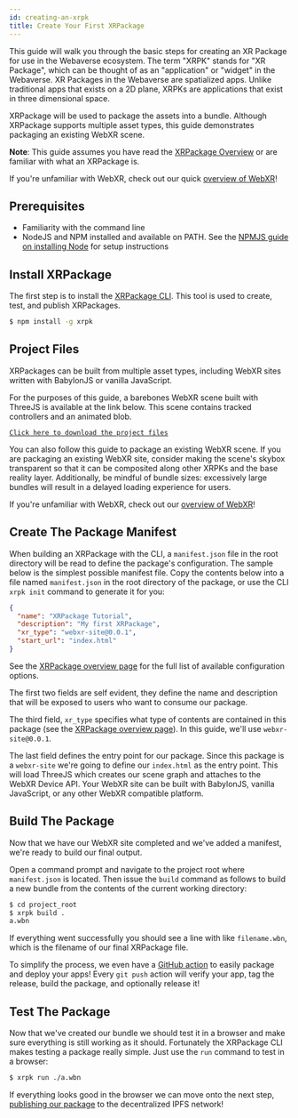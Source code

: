 ```yaml
---
id: creating-an-xrpk
title: Create Your First XRPackage
---
```


This guide will walk you through the basic steps for creating an XR Package for use in the Webaverse ecosystem. The term "XRPK" stands for "XR Package", which can be thought of as an "application" or "widget" in the Webaverse. XR Packages in the Webaverse are spatialized apps. Unlike traditional apps that exists on a 2D plane, XRPKs are applications that exist in three dimensional space.

XRPackage will be used to package the assets into a bundle. Although XRPackage supports multiple asset types, this guide demonstrates packaging an existing WebXR scene.

**Note**: This guide assumes you have read the [XRPackage Overview](./1-xrpackage-overview.md) or are familiar with what an XRPackage is.

If you're unfamiliar with WebXR, check out our quick [overview of WebXR](./5-webxr-overview.md)!

## Prerequisites

- Familiarity with the command line
- NodeJS and NPM installed and available on PATH. See the <a href="https://docs.npmjs.com/downloading-and-installing-node-js-and-npm" target="_blank" rel="noopener noreferrer">NPMJS guide on installing Node</a> for setup instructions

## Install XRPackage

The first step is to install the <a href="https://www.npmjs.com/package/xrpk" target="_blank" rel="noopener noreferrer">XRPackage CLI</a>. This tool is used to create, test, and publish XRPackages.

```bash
$ npm install -g xrpk
```

## Project Files

XRPackages can be built from multiple asset types, including WebXR sites written with BabylonJS or vanilla JavaScript.

For the purposes of this guide, a barebones WebXR scene built with ThreeJS is available at the link below. This scene contains tracked controllers and an animated blob.

[`Click here to download the project files`](/my-first-xrpk.zip)

You can also follow this guide to package an existing WebXR scene. If you are packaging an existing WebXR site, consider making the scene's skybox transparent so that it can be composited along other XRPKs and the base reality layer. Additionally, be mindful of bundle sizes: excessively large bundles will result in a delayed loading experience for users.

If you're unfamiliar with WebXR, check out our [overview of WebXR](./5-webxr-overview.md)!

## Create The Package Manifest

When building an XRPackage with the CLI, a `manifest.json` file in the root directory will be read to define the package's configuration. The sample below is the simplest possible manifest file. Copy the contents below into a file named `manifest.json` in the root directory of the package, or use the CLI `xrpk init` command to generate it for you:

```json
{
  "name": "XRPackage Tutorial",
  "description": "My first XRPackage",
  "xr_type": "webxr-site@0.0.1",
  "start_url": "index.html"
}
```

See the [XRPackage overview page](./index.md#package-configuration) for the full list of available configuration options.

The first two fields are self evident, they define the name and description that will be exposed to users who want to consume our package.

The third field, `xr_type` specifies what type of contents are contained in this package (see the [XRPackage overview page](./index.md#whats-in-a-package)). In this guide, we'll use `webxr-site@0.0.1`.

The last field defines the entry point for our package. Since this package is a `webxr-site` we're going to define our `index.html` as the entry point. This will load ThreeJS which creates our scene graph and attaches to the WebXR Device API. Your WebXR site can be built with BabylonJS, vanilla JavaScript, or any other WebXR compatible platform.

## Build The Package

Now that we have our WebXR site completed and we've added a manifest, we're ready to build our final output.

Open a command prompt and navigate to the project root where `manifest.json` is located. Then issue the `build` command as follows to build a new bundle from the contents of the current working directory:

```bash
$ cd project_root
$ xrpk build .
a.wbn
```

If everything went successfully you should see a line with like `filename.wbn`, which is the filename of our final XRPackage file.

To simplify the process, we even have a <a href="https://github.com/webaverse/xrpackage-build-action" target="_blank" rel="noopener noreferrer">GitHub action</a> to easily package and deploy your apps! Every `git push` action will verify your app, tag the release, build the package, and optionally release it!

## Test The Package

Now that we've created our bundle we should test it in a browser and make sure everything is still working as it should. Fortunately the XRPackage CLI makes testing a package really simple. Just use the `run` command to test in a browser:

```bash
$ xrpk run ./a.wbn
```

If everything looks good in the browser we can move onto the next step, [publishing our package](./3-distributing-xrpackage.md) to the decentralized IPFS network!
